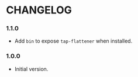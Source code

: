# CHANGELOG

### 1.1.0

- Add `bin` to expose `tap-flattener` when installed.

### 1.0.0

- Initial version.
